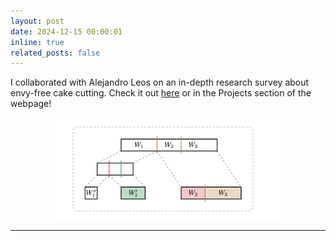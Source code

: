 ```yaml
---
layout: post
date: 2024-12-15 00:00:01
inline: true
related_posts: false
---
```


I collaborated with Alejandro Leos on an in-depth research survey about envy-free cake cutting. Check it out [here](assets/pdf/CakeCutting.pdf) or in the Projects section of the webpage!


<center>
	<figure>
	<img src="/assets/img/project_images/CakeCuttingThumb.png" alt="Envy-Free Cake Cutting"  style="width: 360px; height: auto; object-fit: cover;">
	</figure>
</center>
<hr>



